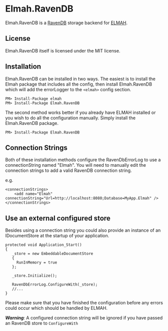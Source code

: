 # Elmah.RavenDB

Elmah.RavenDB is a [RavenDB](http://ravendb.net) storage backend for 
[ELMAH](http://code.google.com/p/elmah/).

## License

Elmah.RavenDB itself is licensed under the MIT license.

## Installation

Elmah.RavenDB can be installed in two ways. The easiest is to install 
the Elmah package that includes all the config, 
then install Elmah.RavenDB which will add the errorLogger to the 
`<elmah>` config section.

    PM> Install-Package elmah
    PM> Install-Package Elmah.RavenDB

The second method works better if you already have ELMAH installed or 
you wish to do all the configuration manually. Simply install the 
Elmah.RavenDB package.

    PM> Install-Package Elmah.RavenDB

## Connection Strings

Both of these installation methods configure the RavenDbErrorLog to
use a connectionString named "Elmah". You will need to manually 
edit the connection strings to add a valid RavenDB connection string.

e.g.

    <connectionStrings>
        <add name="Elmah" connectionString="Url=http://localhost:8080;Database=MyApp.Elmah" />
    </connectionStrings>

## Use an external configured store

Besides using a connection string you could also provide an instance of an IDocumentStore at the startup of your application.

    protected void Application_Start()
    {
       _store = new EmbeddableDocumentStore
       {
         RunInMemory = true               
       };

       _store.Initialize();

       RavenDbErrorLog.ConfigureWith(_store);
       //...     
    }

Please make sure that you have finished the configuration before any errors could occur which should be handled by ELMAH.

***Warning**:* A configured connection string will be ignored if you have passed an RavenDB store to `ConfigureWith`
